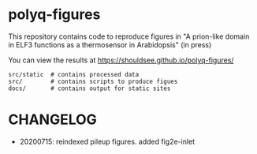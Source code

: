 # polyq-figures

This repository contains code to reproduce figures in "A prion-like domain in ELF3 functions as a thermosensor in Arabidopsis" (in press)

You can view the results at https://shouldsee.github.io/polyq-figures/ 


```
src/static  # contains processed data
src/        # contains scripts to produce figues
docs/       # contains output for static sites
```

# CHANGELOG

- 20200715: reindexed pileup figures. added fig2e-inlet